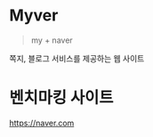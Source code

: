 # Myver
> my + naver

쪽지, 블로그 서비스를 제공하는 웹 사이트

# 벤치마킹 사이트
https://naver.com

<!--
# 기간
```2021.04 ~ 현재```


# 진행도
- 쪽지 ```60%```
- 블로그 ```50%```

9월
0. java에 있는 sql 위치 이동하기

10월
1. 블로그 관리&통계 끝내기
2. 블로그 홈
3. a태그에 링크 바로 연결하지 말고 그 링크를 찾는 요청을 해서 서버에서 링크를 생성해서 보내주자
  - 내 블로그로
  - 블로그 글 작성
  - 블로그 관리 페이지로(해야할지 찾자)
4. thymeleaf말고 기존에 쓰던거(tiles) 쓰자
    -> jquery template 쓸 수 있긴함..
--> 
